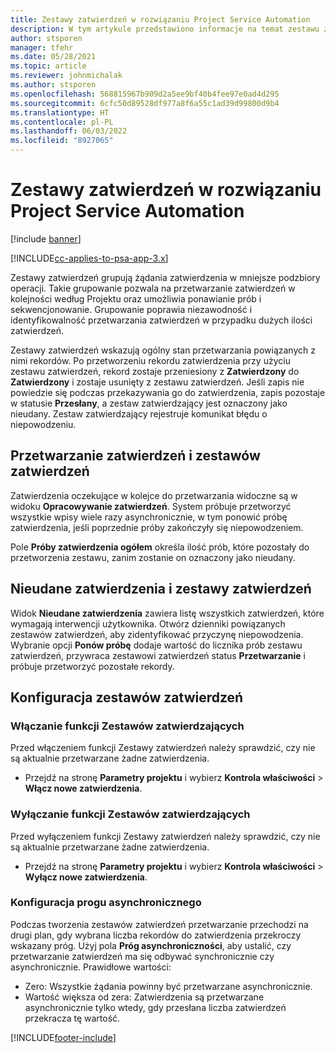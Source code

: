 ```yaml
---
title: Zestawy zatwierdzeń w rozwiązaniu Project Service Automation
description: W tym artykule przedstawiono informacje na temat zestawu zatwierdzeń, żądań i podzbiorów tych operacji.
author: stsporen
manager: tfehr
ms.date: 05/28/2021
ms.topic: article
ms.reviewer: johnmichalak
ms.author: stsporen
ms.openlocfilehash: 568815967b909d2a5ee9bf40b4fee97e0ad4d295
ms.sourcegitcommit: 6cfc50d89528df977a8f6a55c1ad39d99800d9b4
ms.translationtype: HT
ms.contentlocale: pl-PL
ms.lasthandoff: 06/03/2022
ms.locfileid: "8927065"
---
```

# <a name="approval-sets-in-project-service-automation"></a>Zestawy zatwierdzeń w rozwiązaniu Project Service Automation

[!include [banner](../includes/psa-now-project-operations.md)]

[!INCLUDE[cc-applies-to-psa-app-3.x](../includes/cc-applies-to-psa-app-3x.md)]

Zestawy zatwierdzeń grupują żądania zatwierdzenia w mniejsze podzbiory operacji. Takie grupowanie pozwala na przetwarzanie zatwierdzeń w kolejności według Projektu oraz umożliwia ponawianie prób i sekwencjonowanie. Grupowanie poprawia niezawodność i identyfikowalność przetwarzania zatwierdzeń w przypadku dużych ilości zatwierdzeń.

Zestawy zatwierdzeń wskazują ogólny stan przetwarzania powiązanych z nimi rekordów. Po przetworzeniu rekordu zatwierdzenia przy użyciu zestawu zatwierdzeń, rekord zostaje przeniesiony z **Zatwierdzony** do **Zatwierdzony** i zostaje usunięty z zestawu zatwierdzeń. Jeśli zapis nie powiedzie się podczas przekazywania go do zatwierdzenia, zapis pozostaje w statusie **Przesłany**, a zestaw zatwierdzający jest oznaczony jako nieudany. Zestaw zatwierdzający rejestruje komunikat błędu o niepowodzeniu.

## <a name="processing-approvals-and-approval-sets"></a>Przetwarzanie zatwierdzeń i zestawów zatwierdzeń
Zatwierdzenia oczekujące w kolejce do przetwarzania widoczne są w widoku **Opracowywanie zatwierdzeń**. System próbuje przetworzyć wszystkie wpisy wiele razy asynchronicznie, w tym ponowić próbę zatwierdzenia, jeśli poprzednie próby zakończyły się niepowodzeniem.

Pole **Próby zatwierdzenia ogółem** określa ilość prób, które pozostały do przetworzenia zestawu, zanim zostanie on oznaczony jako nieudany.

## <a name="failed-approvals-and-approval-sets"></a>Nieudane zatwierdzenia i zestawy zatwierdzeń
Widok **Nieudane zatwierdzenia** zawiera listę wszystkich zatwierdzeń, które wymagają interwencji użytkownika. Otwórz dzienniki powiązanych zestawów zatwierdzeń, aby zidentyfikować przyczynę niepowodzenia.
Wybranie opcji **Ponów próbę** dodaje wartość do licznika prób zestawu zatwierdzeń, przywraca zestawowi zatwierdzeń status **Przetwarzanie** i próbuje przetworzyć pozostałe rekordy.

## <a name="configure-approval-sets"></a>Konfiguracja zestawów zatwierdzeń

###  <a name="enable-the-approval-sets-feature"></a>Włączanie funkcji Zestawów zatwierdzających
Przed włączeniem funkcji Zestawy zatwierdzeń należy sprawdzić, czy nie są aktualnie przetwarzane żadne zatwierdzenia.

- Przejdź na stronę **Parametry projektu** i wybierz **Kontrola właściwości** > **Włącz nowe zatwierdzenia**.

### <a name="turn-off-the-approval-sets-feature"></a>Wyłączanie funkcji Zestawów zatwierdzających
Przed wyłączeniem funkcji Zestawy zatwierdzeń należy sprawdzić, czy nie są aktualnie przetwarzane żadne zatwierdzenia.

- Przejdź na stronę **Parametry projektu** i wybierz **Kontrola właściwości** > **Wyłącz nowe zatwierdzenia**.

### <a name="configuring-the-asynchronous-threshold"></a>Konfiguracja progu asynchronicznego 
Podczas tworzenia zestawów zatwierdzeń przetwarzanie przechodzi na drugi plan, gdy wybrana liczba rekordów do zatwierdzenia przekroczy wskazany próg. Użyj pola **Próg asynchroniczności**, aby ustalić, czy przetwarzanie zatwierdzeń ma się odbywać synchronicznie czy asynchronicznie.
Prawidłowe wartości:

  - Zero: Wszystkie żądania powinny być przetwarzane asynchronicznie. 
  - Wartość większa od zera: Zatwierdzenia są przetwarzane asynchronicznie tylko wtedy, gdy przesłana liczba zatwierdzeń przekracza tę wartość.

[!INCLUDE[footer-include](../includes/footer-banner.md)]
